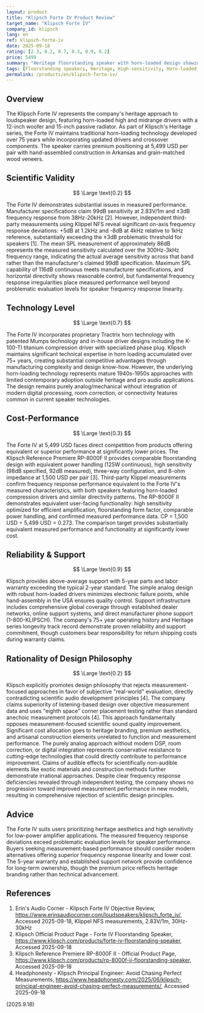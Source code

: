 ```yaml
---
layout: product
title: "Klipsch Forte IV Product Review"
target_name: "Klipsch Forte IV"
company_id: klipsch
lang: en
ref: klipsch-forte-iv
date: 2025-09-18
rating: [2.3, 0.2, 0.7, 0.3, 0.9, 0.2]
price: 5499
summary: "Heritage floorstanding speaker with horn-loaded design showing significant frequency response deviations and questionable measurement-design philosophy alignment."
tags: [Floorstanding speakers, Heritage, High-sensitivity, Horn-loaded, Speakers]
permalink: /products/en/klipsch-forte-iv/
---
```

## Overview

The Klipsch Forte IV represents the company's heritage approach to loudspeaker design, featuring horn-loaded high and midrange drivers with a 12-inch woofer and 15-inch passive radiator. As part of Klipsch's Heritage series, the Forte IV maintains traditional horn-loading technology developed over 75 years while incorporating updated drivers and crossover components. The speaker carries premium positioning at 5,499 USD per pair with hand-assembled construction in Arkansas and grain-matched wood veneers.

## Scientific Validity

$$ \Large \text{0.2} $$

The Forte IV demonstrates substantial issues in measured performance. Manufacturer specifications claim 99dB sensitivity at 2.83V/1m and ±3dB frequency response from 38Hz-20kHz [2]. However, independent third-party measurements using Klippel NFS reveal significant on-axis frequency response deviations: +5dB at 1.2kHz and -8dB at 4kHz relative to 1kHz reference, substantially exceeding the ±3dB problematic threshold for speakers [1]. The mean SPL measurement of approximately 86dB represents the measured sensitivity calculated over the 300Hz-3kHz frequency range, indicating the actual average sensitivity across that band rather than the manufacturer's claimed 99dB specification. Maximum SPL capability of 116dB continuous meets manufacturer specifications, and horizontal directivity shows reasonable control, but fundamental frequency response irregularities place measured performance well beyond problematic evaluation levels for speaker frequency response linearity.

## Technology Level

$$ \Large \text{0.7} $$

The Forte IV incorporates proprietary Tractrix horn technology with patented Mumps technology and in-house driver designs including the K-100-TI titanium compression driver with specialized phase plug. Klipsch maintains significant technical expertise in horn loading accumulated over 75+ years, creating substantial competitive advantages through manufacturing complexity and design know-how. However, the underlying horn-loading technology represents mature 1940s-1950s approaches with limited contemporary adoption outside heritage and pro audio applications. The design remains purely analog/mechanical without integration of modern digital processing, room correction, or connectivity features common in current speaker technologies.

## Cost-Performance

$$ \Large \text{0.3} $$

The Forte IV at 5,499 USD faces direct competition from products offering equivalent or superior performance at significantly lower prices. The Klipsch Reference Premiere RP-8000F II provides comparable floorstanding design with equivalent power handling (125W continuous), high sensitivity (98dB specified, 92dB measured), three-way configuration, and 8-ohm impedance at 1,500 USD per pair [3]. Third-party Klippel measurements confirm frequency response performance equivalent to the Forte IV's measured characteristics, with both speakers featuring horn-loaded compression drivers and similar directivity patterns. The RP-8000F II demonstrates equivalent user-facing functionality: high sensitivity optimized for efficient amplification, floorstanding form factor, comparable power handling, and confirmed measured performance data. CP = 1,500 USD ÷ 5,499 USD = 0.273. The comparison target provides substantially equivalent measured performance and functionality at significantly lower cost.

## Reliability & Support

$$ \Large \text{0.9} $$

Klipsch provides above-average support with 5-year parts and labor warranty exceeding the typical 2-year standard. The simple analog design with robust horn-loaded drivers minimizes electronic failure points, while hand-assembly in the USA ensures quality control. Support infrastructure includes comprehensive global coverage through established dealer networks, online support systems, and direct manufacturer phone support (1-800-KLIPSCH). The company's 75+ year operating history and Heritage series longevity track record demonstrate proven reliability and support commitment, though customers bear responsibility for return shipping costs during warranty claims.

## Rationality of Design Philosophy

$$ \Large \text{0.2} $$

Klipsch explicitly promotes design philosophy that rejects measurement-focused approaches in favor of subjective "real-world" evaluation, directly contradicting scientific audio development principles [4]. The company claims superiority of listening-based design over objective measurement data and uses "eighth space" corner placement testing rather than standard anechoic measurement protocols [4]. This approach fundamentally opposes measurement-focused scientific sound quality improvement. Significant cost allocation goes to heritage branding, premium aesthetics, and artisanal construction elements unrelated to function and measurement performance. The purely analog approach without modern DSP, room correction, or digital integration represents conservative resistance to cutting-edge technologies that could directly contribute to performance improvement. Claims of audible effects for scientifically non-audible elements like exotic materials and construction methods further demonstrate irrational approaches. Despite clear frequency response deficiencies revealed through independent testing, the company shows no progression toward improved measurement performance in new models, resulting in comprehensive rejection of scientific design principles.

## Advice

The Forte IV suits users prioritizing heritage aesthetics and high sensitivity for low-power amplifier applications. The measured frequency response deviations exceed problematic evaluation levels for speaker performance. Buyers seeking measurement-based performance should consider modern alternatives offering superior frequency response linearity and lower cost. The 5-year warranty and established support network provide confidence for long-term ownership, though the premium price reflects heritage branding rather than technical advancement.

## References

1. Erin's Audio Corner - Klipsch Forte IV Objective Review, https://www.erinsaudiocorner.com/loudspeakers/klipsch_forte_iv/, Accessed 2025-09-18, Klippel NFS measurements, 2.83V/1m, 30Hz-30kHz
2. Klipsch Official Product Page - Forte IV Floorstanding Speaker, https://www.klipsch.com/products/forte-iv-floorstanding-speaker, Accessed 2025-09-18
3. Klipsch Reference Premiere RP-8000F II - Official Product Page, https://www.klipsch.com/products/rp-8000f-ii-floorstanding-speaker, Accessed 2025-09-18
4. Headphonesty - Klipsch Principal Engineer: Avoid Chasing Perfect Measurements, https://www.headphonesty.com/2025/06/klipsch-principal-engineer-avoid-chasing-perfect-measurements/, Accessed 2025-09-18

(2025.9.18)